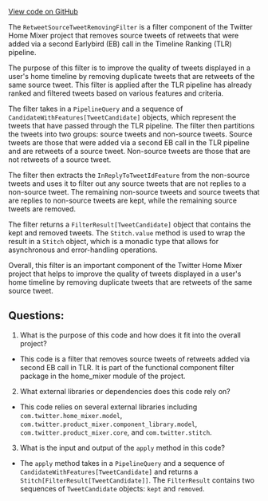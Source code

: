 [View code on GitHub](https://github.com/misbahsy/the-algorithm/home-mixer/server/src/main/scala/com/twitter/home_mixer/functional_component/filter/RetweetSourceTweetRemovingFilter.scala)

The `RetweetSourceTweetRemovingFilter` is a filter component of the Twitter Home Mixer project that removes source tweets of retweets that were added via a second Earlybird (EB) call in the Timeline Ranking (TLR) pipeline. 

The purpose of this filter is to improve the quality of tweets displayed in a user's home timeline by removing duplicate tweets that are retweets of the same source tweet. This filter is applied after the TLR pipeline has already ranked and filtered tweets based on various features and criteria. 

The filter takes in a `PipelineQuery` and a sequence of `CandidateWithFeatures[TweetCandidate]` objects, which represent the tweets that have passed through the TLR pipeline. The filter then partitions the tweets into two groups: source tweets and non-source tweets. Source tweets are those that were added via a second EB call in the TLR pipeline and are retweets of a source tweet. Non-source tweets are those that are not retweets of a source tweet. 

The filter then extracts the `InReplyToTweetIdFeature` from the non-source tweets and uses it to filter out any source tweets that are not replies to a non-source tweet. The remaining non-source tweets and source tweets that are replies to non-source tweets are kept, while the remaining source tweets are removed. 

The filter returns a `FilterResult[TweetCandidate]` object that contains the kept and removed tweets. The `Stitch.value` method is used to wrap the result in a `Stitch` object, which is a monadic type that allows for asynchronous and error-handling operations. 

Overall, this filter is an important component of the Twitter Home Mixer project that helps to improve the quality of tweets displayed in a user's home timeline by removing duplicate tweets that are retweets of the same source tweet.
## Questions: 
 1. What is the purpose of this code and how does it fit into the overall project?
- This code is a filter that removes source tweets of retweets added via second EB call in TLR. It is part of the functional component filter package in the home_mixer module of the project.

2. What external libraries or dependencies does this code rely on?
- This code relies on several external libraries including `com.twitter.home_mixer.model`, `com.twitter.product_mixer.component_library.model`, `com.twitter.product_mixer.core`, and `com.twitter.stitch`.

3. What is the input and output of the `apply` method in this code?
- The `apply` method takes in a `PipelineQuery` and a sequence of `CandidateWithFeatures[TweetCandidate]` and returns a `Stitch[FilterResult[TweetCandidate]]`. The `FilterResult` contains two sequences of `TweetCandidate` objects: `kept` and `removed`.